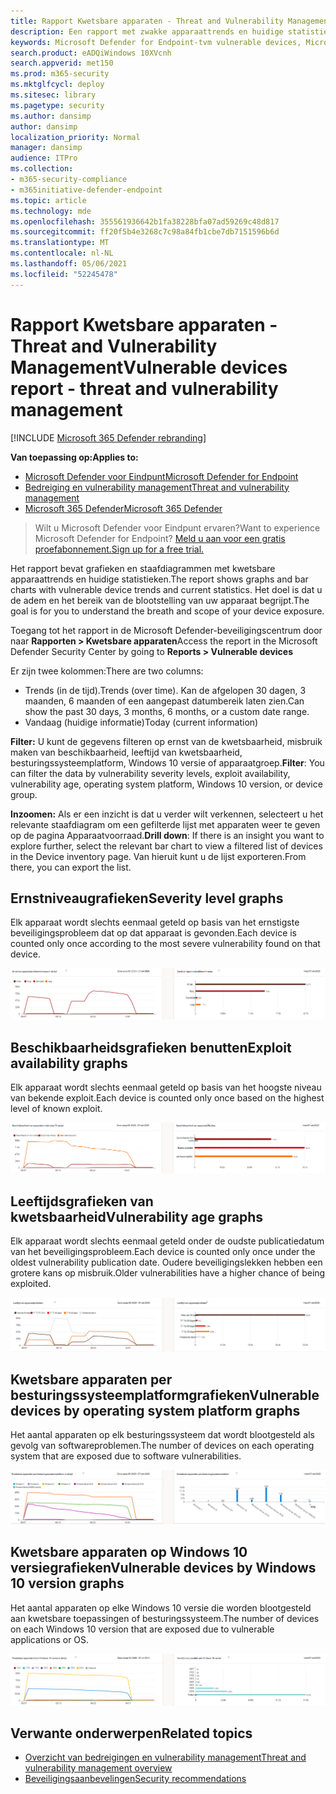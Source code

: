 ```yaml
---
title: Rapport Kwetsbare apparaten - Threat and Vulnerability Management
description: Een rapport met zwakke apparaattrends en huidige statistieken. Het doel is dat u de adem en het bereik van de blootstelling van uw apparaat begrijpt.
keywords: Microsoft Defender for Endpoint-tvm vulnerable devices, Microsoft Defender for Endpoint, tvm, reduce threat & vulnerability exposure, reduce threat and vulnerability, monitor security configuration
search.product: eADQiWindows 10XVcnh
search.appverid: met150
ms.prod: m365-security
ms.mktglfcycl: deploy
ms.sitesec: library
ms.pagetype: security
ms.author: dansimp
author: dansimp
localization_priority: Normal
manager: dansimp
audience: ITPro
ms.collection:
- m365-security-compliance
- m365initiative-defender-endpoint
ms.topic: article
ms.technology: mde
ms.openlocfilehash: 355561936642b1fa38228bfa07ad59269c48d817
ms.sourcegitcommit: ff20f5b4e3268c7c98a84fb1cbe7db7151596b6d
ms.translationtype: MT
ms.contentlocale: nl-NL
ms.lasthandoff: 05/06/2021
ms.locfileid: "52245478"
---
```

# <a name="vulnerable-devices-report---threat-and-vulnerability-management"></a><span data-ttu-id="51377-105">Rapport Kwetsbare apparaten - Threat and Vulnerability Management</span><span class="sxs-lookup"><span data-stu-id="51377-105">Vulnerable devices report - threat and vulnerability management</span></span>

[!INCLUDE [Microsoft 365 Defender rebranding](../../includes/microsoft-defender.md)]

<span data-ttu-id="51377-106">**Van toepassing op:**</span><span class="sxs-lookup"><span data-stu-id="51377-106">**Applies to:**</span></span>

- [<span data-ttu-id="51377-107">Microsoft Defender voor Eindpunt</span><span class="sxs-lookup"><span data-stu-id="51377-107">Microsoft Defender for Endpoint</span></span>](https://go.microsoft.com/fwlink/?linkid=2154037)
- [<span data-ttu-id="51377-108">Bedreiging en vulnerability management</span><span class="sxs-lookup"><span data-stu-id="51377-108">Threat and vulnerability management</span></span>](next-gen-threat-and-vuln-mgt.md)
- [<span data-ttu-id="51377-109">Microsoft 365 Defender</span><span class="sxs-lookup"><span data-stu-id="51377-109">Microsoft 365 Defender</span></span>](https://go.microsoft.com/fwlink/?linkid=2118804)

><span data-ttu-id="51377-110">Wilt u Microsoft Defender voor Eindpunt ervaren?</span><span class="sxs-lookup"><span data-stu-id="51377-110">Want to experience Microsoft Defender for Endpoint?</span></span> [<span data-ttu-id="51377-111">Meld u aan voor een gratis proefabonnement.</span><span class="sxs-lookup"><span data-stu-id="51377-111">Sign up for a free trial.</span></span>](https://www.microsoft.com/microsoft-365/windows/microsoft-defender-atp?ocid=docs-wdatp-portaloverview-abovefoldlink)

<span data-ttu-id="51377-112">Het rapport bevat grafieken en staafdiagrammen met kwetsbare apparaattrends en huidige statistieken.</span><span class="sxs-lookup"><span data-stu-id="51377-112">The report shows graphs and bar charts with vulnerable device trends and current statistics.</span></span> <span data-ttu-id="51377-113">Het doel is dat u de adem en het bereik van de blootstelling van uw apparaat begrijpt.</span><span class="sxs-lookup"><span data-stu-id="51377-113">The goal is for you to understand the breath and scope of your device exposure.</span></span>

<span data-ttu-id="51377-114">Toegang tot het rapport in de Microsoft Defender-beveiligingscentrum door naar **Rapporten > Kwetsbare apparaten**</span><span class="sxs-lookup"><span data-stu-id="51377-114">Access the report in the Microsoft Defender Security Center by going to **Reports > Vulnerable devices**</span></span>

<span data-ttu-id="51377-115">Er zijn twee kolommen:</span><span class="sxs-lookup"><span data-stu-id="51377-115">There are two columns:</span></span>

- <span data-ttu-id="51377-116">Trends (in de tijd).</span><span class="sxs-lookup"><span data-stu-id="51377-116">Trends (over time).</span></span> <span data-ttu-id="51377-117">Kan de afgelopen 30 dagen, 3 maanden, 6 maanden of een aangepast datumbereik laten zien.</span><span class="sxs-lookup"><span data-stu-id="51377-117">Can show the past 30 days, 3 months, 6 months, or a custom date range.</span></span>
- <span data-ttu-id="51377-118">Vandaag (huidige informatie)</span><span class="sxs-lookup"><span data-stu-id="51377-118">Today (current information)</span></span>

<span data-ttu-id="51377-119">**Filter:** U kunt de gegevens filteren op ernst van de kwetsbaarheid, misbruik maken van beschikbaarheid, leeftijd van kwetsbaarheid, besturingssysteemplatform, Windows 10 versie of apparaatgroep.</span><span class="sxs-lookup"><span data-stu-id="51377-119">**Filter**: You can filter the data by vulnerability severity levels, exploit availability, vulnerability age, operating system platform, Windows 10 version, or device group.</span></span>

<span data-ttu-id="51377-120">**Inzoomen:** Als er een inzicht is dat u verder wilt verkennen, selecteert u het relevante staafdiagram om een gefilterde lijst met apparaten weer te geven op de pagina Apparaatvoorraad.</span><span class="sxs-lookup"><span data-stu-id="51377-120">**Drill down**: If there is an insight you want to explore further, select the relevant bar chart to view a filtered list of devices in the Device inventory page.</span></span> <span data-ttu-id="51377-121">Van hieruit kunt u de lijst exporteren.</span><span class="sxs-lookup"><span data-stu-id="51377-121">From there, you can export the list.</span></span>

## <a name="severity-level-graphs"></a><span data-ttu-id="51377-122">Ernstniveaugrafieken</span><span class="sxs-lookup"><span data-stu-id="51377-122">Severity level graphs</span></span>

<span data-ttu-id="51377-123">Elk apparaat wordt slechts eenmaal geteld op basis van het ernstigste beveiligingsprobleem dat op dat apparaat is gevonden.</span><span class="sxs-lookup"><span data-stu-id="51377-123">Each device is counted only once according to the most severe vulnerability found on that device.</span></span>

![Eén grafiek met de ernst van de kwetsbaarheid van het huidige apparaat en één grafiek met niveaus in de tijd.](images/tvm-report-severity.png)

## <a name="exploit-availability-graphs"></a><span data-ttu-id="51377-125">Beschikbaarheidsgrafieken benutten</span><span class="sxs-lookup"><span data-stu-id="51377-125">Exploit availability graphs</span></span>

<span data-ttu-id="51377-126">Elk apparaat wordt slechts eenmaal geteld op basis van het hoogste niveau van bekende exploit.</span><span class="sxs-lookup"><span data-stu-id="51377-126">Each device is counted only once based on the highest level of known exploit.</span></span>

![Eén grafiek met de beschikbaarheid van het huidige apparaat en één grafiek met beschikbaarheid in de tijd.](images/tvm-report-exploit-availability.png)

## <a name="vulnerability-age-graphs"></a><span data-ttu-id="51377-128">Leeftijdsgrafieken van kwetsbaarheid</span><span class="sxs-lookup"><span data-stu-id="51377-128">Vulnerability age graphs</span></span>

<span data-ttu-id="51377-129">Elk apparaat wordt slechts eenmaal geteld onder de oudste publicatiedatum van het beveiligingsprobleem.</span><span class="sxs-lookup"><span data-stu-id="51377-129">Each device is counted only once under the oldest vulnerability publication date.</span></span> <span data-ttu-id="51377-130">Oudere beveiligingslekken hebben een grotere kans op misbruik.</span><span class="sxs-lookup"><span data-stu-id="51377-130">Older vulnerabilities have a higher chance of being exploited.</span></span>

![Eén grafiek van de huidige leeftijd van de kwetsbaarheid van het apparaat en één grafiek met de leeftijd in de tijd.](images/tvm-report-age.png)

## <a name="vulnerable-devices-by-operating-system-platform-graphs"></a><span data-ttu-id="51377-132">Kwetsbare apparaten per besturingssysteemplatformgrafieken</span><span class="sxs-lookup"><span data-stu-id="51377-132">Vulnerable devices by operating system platform graphs</span></span>

<span data-ttu-id="51377-133">Het aantal apparaten op elk besturingssysteem dat wordt blootgesteld als gevolg van softwareproblemen.</span><span class="sxs-lookup"><span data-stu-id="51377-133">The number of devices on each operating system that are exposed due to software vulnerabilities.</span></span>

![Eén grafiek van huidige, kwetsbare apparaten per besturingssysteemplatform en één grafiek met kwetsbare apparaten van besturingssysteemplatforms in de tijd.](images/tvm-report-os.png)

## <a name="vulnerable-devices-by-windows-10-version-graphs"></a><span data-ttu-id="51377-135">Kwetsbare apparaten op Windows 10 versiegrafieken</span><span class="sxs-lookup"><span data-stu-id="51377-135">Vulnerable devices by Windows 10 version graphs</span></span>

<span data-ttu-id="51377-136">Het aantal apparaten op elke Windows 10 versie die worden blootgesteld aan kwetsbare toepassingen of besturingssysteem.</span><span class="sxs-lookup"><span data-stu-id="51377-136">The number of devices on each Windows 10 version that are exposed due to vulnerable applications or OS.</span></span>

![Eén grafiek van huidige, kwetsbare apparaten per Windows 10 versie en één grafiek met kwetsbare apparaten per Windows 10 in de tijd.](images/tvm-report-version.png)

## <a name="related-topics"></a><span data-ttu-id="51377-138">Verwante onderwerpen</span><span class="sxs-lookup"><span data-stu-id="51377-138">Related topics</span></span>

- [<span data-ttu-id="51377-139">Overzicht van bedreigingen en vulnerability management</span><span class="sxs-lookup"><span data-stu-id="51377-139">Threat and vulnerability management overview</span></span>](next-gen-threat-and-vuln-mgt.md)
- [<span data-ttu-id="51377-140">Beveiligingsaanbevelingen</span><span class="sxs-lookup"><span data-stu-id="51377-140">Security recommendations</span></span>](tvm-security-recommendation.md)
